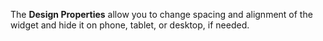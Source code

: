 The **Design Properties** allow you to change spacing and alignment of the widget and hide it on phone, tablet, or desktop, if needed. 
